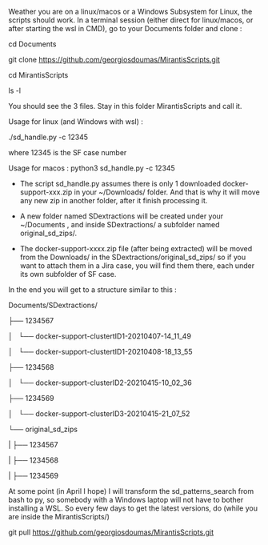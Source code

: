 Weather you are on a linux/macos or a Windows Subsystem for Linux, the scripts should work.
In a terminal session (either direct for linux/macos, or after starting the wsl in CMD), go to your Documents folder and clone :

cd Documents

git clone https://github.com/georgiosdoumas/MirantisScripts.git

cd MirantisScripts

ls -l 

You should see the 3 files. Stay in this folder MirantisScripts and call it.

Usage  for linux (and Windows with wsl) :

./sd_handle.py -c 12345 

where 12345 is the SF case number 

Usage for macos :
python3 sd_handle.py -c 12345

- The script sd_handle.py assumes there is only 1 downloaded docker-support-xxx.zip in your ~/Downloads/ folder. 
And that is why it will move any new zip in another folder, after it finish processing it.

- A new folder named SDextractions will be created under your ~/Documents , and inside SDextractions/ a subfolder named original_sd_zips/.

- The docker-support-xxxx.zip file (after being extracted) will be moved from the Downloads/ in the SDextractions/original_sd_zips/
so if you want to attach them in a Jira case, you will find them there, each under its own subfolder of SF case.

In the end  you will get to a structure similar to this :

Documents/SDextractions/

├── 1234567

│   └── docker-support-clustertID1-20210407-14_11_49

│   └── docker-support-clustertID1-20210408-18_13_55

├── 1234568

│   └── docker-support-clusterID2-20210415-10_02_36

├── 1234569

│   └── docker-support-clusterID3-20210415-21_07_52

└── original_sd_zips

|       ├── 1234567
    
|       ├── 1234568
    
|       ├── 1234569
    

At some point (in April I hope) I will transform the sd_patterns_search from bash to py, so somebody with a Windows laptop will not have to bother installing a WSL. So every few days to get the latest versions, do (while you are inside the MirantisScripts/) 

git pull  https://github.com/georgiosdoumas/MirantisScripts.git


